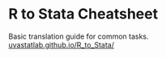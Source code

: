 # R to Stata Cheatsheet

Basic translation guide for common tasks.  
[uvastatlab.github.io/R_to_Stata/](https://uvastatlab.github.io/R_to_Stata/)
